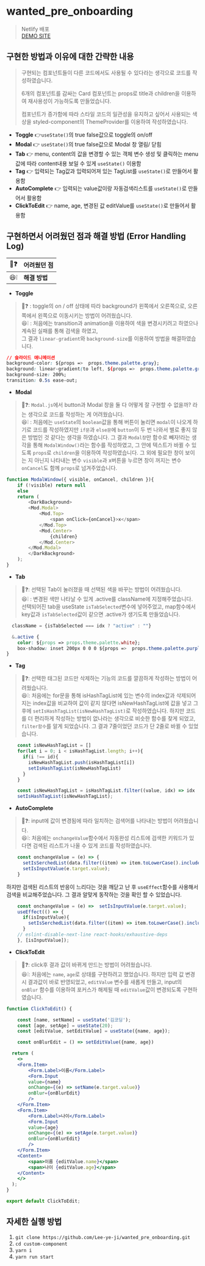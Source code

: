 # wanted_pre_onboarding
> Netlify 배포 </br>
[DEMO SITE](https://wanted-pre-onboarding-yeji.netlify.app/)

## 구현한 방법과 이유에 대한 간략한 내용
> 구현되는 컴포넌트들이 다른 코드에서도 사용될 수 있다라는 생각으로 코드를 작성하였습니다. </br>
>
> 6개의 컴포넌트를 감싸는 Card 컴포넌트는 props로 title과 children을 이용하여 재사용성이 가능하도록 만들었습니다.</br>
>
> 컴포넌트가 증가함에 따라 스타일 코드의 일관성을 유지하고 싶어서 사용되는 색상을 styled-component의 ThemeProvider를 이용하여 작성하였습니다.

- **Toggle** 
👉`useState()`의 true false값으로 toggle의 on/off
- **Modal**
👉 `useState()`의 true false값으로 Modal 창 열림/ 닫힘
- **Tab**
👉 menu, content의 값을 변경할 수 있는 객체 변수 생성 및 클릭하는 menu값에 따라 content내용 보일 수 있게 `useState()` 이용함
- **Tag**
👉 입력되는 Tag값과 입력되어져 있는 TagList를 `useState()`로 만들어서 활용함
- **AutoComplete**
👉 입력되는 value값이랑 자동검색리스트를 `useState()`로 만들어서 활용함
- **ClickToEdit**
👉 name, age, 변경된 값 editValue를 `useState()`로 만들어서 활용함

## 구현하면서 어려웠던 점과 해결 방법 (Error Handling Log)
| 🤯❓         | 어려웠던 점 |
| ---------- | ------------- |
| 😆❕ | <strong>해결 방법</strong> |

- **Toggle**
> 🤯❓ : toggle의 on / off 상태에 따라 background가 왼쪽에서 오른쪽으로, 오른쪽에서 왼쪽으로 이동시키는 방법이 어려웠습니다.</br>
> 😆❕ : 처음에는 transition과 animation을 이용하여 색을 변경시키려고 하였으나 계속된 실패를 통해 검색을 하였고, </br>
> 그 결과 `linear-gradient`와 `background-size`를 이용하여 방법을 해결하였습니다.
```css
// 슬라이드 애니메이션
background-color: ${props =>  props.theme.palette.gray};
background: linear-gradient(to left, ${props =>  props.theme.palette.gray} 50%, ${props =>  props.theme.palette.purple} 50%) right;
background-size: 200%;
transition: 0.5s ease-out;
```
- **Modal**
> 🤯❓: `Modal.js`에서 button과 Modal 창을 둘 다 어떻게 잘 구현할 수 없을까? 라는 생각으로 코드를 작성하는 게 어려웠습니다. </br>
> 😆❕ : 처음에는 `useState`의 `boolean`값을 통해 버튼이 눌리면 `modal`이 나오게 하기로 코드를 작성하였지만 `if문`과 `else문`에 `button`이 두 번 나와서 
> 별로 좋지 않은 방법인 것 같다는 생각을 하였습니다. 그 결과 `Modal창`만 함수로 빼자!라는 생각을 통해  `ModalWindow()`라는 함수를 작성하였고, 그 안에 텍스트가 바뀔 수 있도록 `props`로 `children`을 이용하여 작성하였습니다. 그 외에 필요한 창이 보이는 지 아닌지 나타내는 변수 `visible`과 x버튼을 누르면 창이 꺼지는 변수 `onCancel`도 함께 `props`로 넘겨주었습니다.
```js
function ModalWindow({ visible, onCancel, children }){
    if (!visible) return null
    else
    return (
        <DarkBackground>
        <Mod.Modal>
            <Mod.Top>
                <span onClick={onCancel}>x</span>
            </Mod.Top>
            <Mod.Center>
                {children}
            </Mod.Center>
        </Mod.Modal>
        </DarkBackground>
    );
}
```
- **Tab**
> 🤯❓: 선택된 Tab이 눌러졌을 때 선택된 색을 바꾸는 방법이 어려웠습니다. </br>
> 😆❕ : 변경된 색만 나타날 수 있게 .active를 className에 지정해주었습니다. 선택되어진 tab을 useState `isTabSelected`변수에 넣어주었고, map함수에서 key값과 `isTabSelected`값이 같으면 .active가 생기도록 만들었습니다. 
``` jsx
  className = {isTabSelected === idx ? "active" : ""}
```
```css
  &.active {
    color: ${props => props.theme.palette.white};
    box-shadow: inset 200px 0 0 0 ${props =>  props.theme.palette.purple };
}
```
- **Tag**
> 🤯❓: 선택한 태그된 코드만 삭제하는 기능의 코드를 깔끔하게 작성하는 방법이 어려웠습니다. </br> 
> 😆❕: 처음에는 for문을 통해 isHashTagList에 있는 변수의 index값과 삭제되어지는 index값을 비교하여 값이 같지 않다면 isNewHashTagList에 값을 넣고 그 후에 `setIsHashTagList(isNewHashTagList)`로 작성하였습니다. 하지만 코드를 더 편리하게 작성하는 방법이 없나라는 생각으로 비슷한 함수를 찾게 되었고, `filter함수`를 알게 되었습니다.
그 결과 7줄이었던 코드가 단 2줄로 바뀔 수 있었습니다.
```jsx
    const isNewHashTagList = []
    for(let i = 0; i < isHashTagList.length; i++){
      if(i !== id){
        isNewHashTagList.push(isHashTagList[i])
        setIsHashTagList(isNewHashTagList)
      }
    }
```
```jsx
    const isNewHashTagList = isHashTagList.filter((value, idx) => idx !== id);
    setIsHashTagList(isNewHashTagList);
```
- **AutoComplete**
> 🤯❓: input에 값이 변경됨에 따라 일치하는 검색어를 나타내는 방법이 어려웠습니다. </br> 
> 😆❕: 처음에는 `onchangeValue`함수에서 자동완성 리스트에 검색한 키워드가 있다면 검색된 리스트가 나올 수 있게 코드를 작성하였습니다.
```jsx
    const onchangeValue = (e) => {
      setIsSerchedList(data.filter((item) => item.toLowerCase().includes(isInputValue.toLowerCase())));
      setIsInputValue(e.target.value);
    }
```
하지만 검색된 리스트의 반응이 느리다는 것을 깨닫고 난 후 `useEffect`함수를 사용해서 검색을 비교해주었습니다. 그 결과 알맞게 동작하는 것을 확인 할 수 있었습니다.
```jsx
    const onchangeValue = (e) =>  setIsInputValue(e.target.value);
    useEffect(() => {
      if(isInputValue){
        setIsSerchedList(data.filter((item) => item.toLowerCase().includes(isInputValue.toLowerCase())))
      }
    // eslint-disable-next-line react-hooks/exhaustive-deps
    }, [isInputValue]);
```
- **ClickToEdit**
> 🤯❓: click후 결과 값이 바뀌게 만드는 방법이 어려웠습니다. </br> 
> 😆❕: 처음에는 `name`, `age`로 상태를 구현하려고 했었습니다. 하지만 입력 값 변경 시 결과값이 바로 반영되었고, `editValue` 변수를 새롭게 만들고, input의 `onBlur` 함수를 이용하여 포커스가 해제될 때  `editValue`값이 변경되도록 구현하였습니다.
```jsx
function ClickToEdit() {

    const [name, setName] = useState('김코딩');
    const [age, setAge] = useState(20);
    const [editValue, setEditValue] = useState({name, age});

    const onBlurEdit = () => setEditValue({name, age})

  return (
    <>
    <Form.Item>
        <Form.Label>이름</Form.Label>
        <Form.Input 
        value={name} 
        onChange={(e) => setName(e.target.value)}
        onBlur={onBlurEdit}
        />
    </Form.Item>
    <Form.Item>
        <Form.Label>나이</Form.Label>
        <Form.Input 
        value={age} 
        onChange={(e) => setAge(e.target.value)}
        onBlur={onBlurEdit}
        />
    </Form.Item>
    <Content>
        <span>이름 {editValue.name}</span>
        <span>나이 {editValue.age}</span>
    </Content>
    </>
  );
}

export default ClickToEdit;
```

## 자세한 실행 방법
1) `git clone https://github.com/Lee-ye-ji/wanted_pre_onboarding.git`
2) `cd custom-component`
3) `yarn i`
4) `yarn run start`
